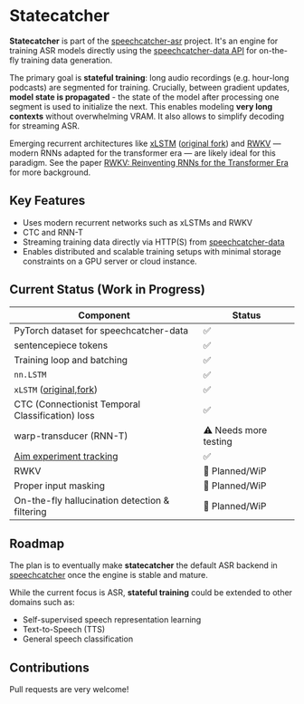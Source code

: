 # Statecatcher

**Statecatcher** is part of the [speechcatcher-asr](https://github.com/speechcatcher-asr/speechcatcher) project. It's an engine for training ASR models directly using the [speechcatcher-data API](https://github.com/speechcatcher-asr/speechcatcher-data) for on-the-fly training data generation.  

The primary goal is **stateful training**: long audio recordings (e.g. hour-long podcasts) are segmented for training. Crucially, between gradient updates, **model state is propagated** - the state of the model after processing one segment is used to initialize the next. This enables modeling **very long contexts** without overwhelming VRAM. It also allows to simplify decoding for streaming ASR.

Emerging recurrent architectures like [xLSTM](https://github.com/speechcatcher-asr/xlstm) ([original fork](https://github.com/NX-AI/xlstm)) and [RWKV](https://www.rwkv.com/) — modern RNNs adapted for the transformer era — are likely ideal for this paradigm. See the paper [RWKV: Reinventing RNNs for the Transformer Era](https://arxiv.org/abs/2305.13048) for more background.

## Key Features

- Uses modern recurrent networks such as xLSTMs and RWKV
- CTC and RNN-T
- Streaming training data directly via HTTP(S) from [speechcatcher-data](https://github.com/speechcatcher-asr/speechcatcher-data)
- Enables distributed and scalable training setups with minimal storage constraints on a GPU server or cloud instance.

## Current Status (Work in Progress)

| Component | Status |
|----------|--------|
| PyTorch dataset for speechcatcher-data | ✅ |
| sentencepiece tokens | ✅ |
| Training loop and batching | ✅ |
| `nn.LSTM` | ✅ |
| `xLSTM` ([original](https://github.com/NX-AI/xlstm),[fork](https://github.com/speechcatcher-asr/xlstm)) | ✅ |
| CTC (Connectionist Temporal Classification) loss | ✅ |
| warp-transducer (RNN-T) | ⚠️ Needs more testing |
| [Aim experiment tracking](https://github.com/aimhubio/aim) | ✅ |
| RWKV | 🔄 Planned/WiP |
| Proper input masking | 🔄 Planned/WiP |
| On-the-fly hallucination detection & filtering | 🔄 Planned/WiP |

## Roadmap

The plan is to eventually make **statecatcher** the default ASR backend in [speechcatcher](https://github.com/speechcatcher-asr/speechcatcher) once the engine is stable and mature.

While the current focus is ASR, **stateful training** could be extended to other domains such as:
- Self-supervised speech representation learning
- Text-to-Speech (TTS)
- General speech classification

## Contributions

Pull requests are very welcome! 
